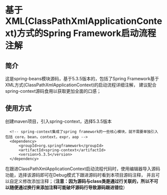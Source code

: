 # 基于XML(ClassPathXmlApplicationContext)方式的Spring Framework启动流程注解

## 简介
这是spring-beans模块源码，基于5.3.5版本的，包括了Spring Framework基于XML方式(ClassPathXmlApplicationContext)的启动流程详细注解，
建议配合spring-context源码食用以获取更加全面的口感；

## 使用方式
创建maven项目，引入spring-context，选择5.3.5版本

      <!-- spring-context集成了spring framework的一些核心模块，就不需要单独引入 包括 core，bean，context，expr，aop -->
      <dependency>
          <groupId>org.springframework</groupId>
          <artifactId>spring-context</artifactId>
          <version>5.3.5</version>
      </dependency>

在跟进ClassPathXmlApplicationContext启动流程代码时，使用编辑器导入源码功能，选择该源码即可在Debug模式下跟进源码时看到本项目源码注释，
并且可以自定义修改添加注释；（**注意：因为源码与class类是通过行关联的，所以不可以随便通过换行来添加注释可能破坏源码行导致源码跟进错位**）